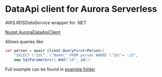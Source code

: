 # DataApi client for Aurora Serverless
*AWS.RDSDataService* wrapper for .NET

[Nuget AuroraDataApiClient](https://www.nuget.org/packages/AuroraDataApiClient)

Allows queries like
```c#
var person = await client.QueryFirst<Person>(
    "SELECT \"Id\", \"Name\" FROM person WHERE \"Id\"= :id",
    new SqlParameters().Add("id", id));
```

Full example can be found in [example folder](https://github.com/Lanayx/AuroraDataApiClient/tree/main/example)

